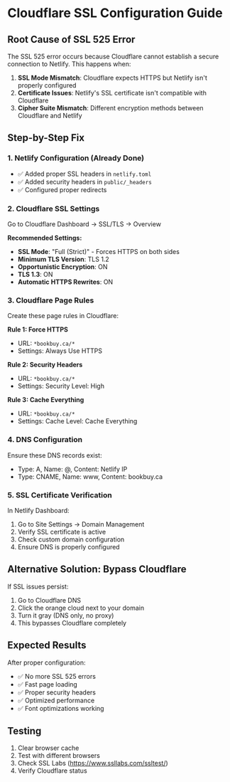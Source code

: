 # Cloudflare SSL Configuration Guide

## Root Cause of SSL 525 Error

The SSL 525 error occurs because Cloudflare cannot establish a secure connection to Netlify. This happens when:

1. **SSL Mode Mismatch**: Cloudflare expects HTTPS but Netlify isn't properly configured
2. **Certificate Issues**: Netlify's SSL certificate isn't compatible with Cloudflare
3. **Cipher Suite Mismatch**: Different encryption methods between Cloudflare and Netlify

## Step-by-Step Fix

### 1. Netlify Configuration (Already Done)
- ✅ Added proper SSL headers in `netlify.toml`
- ✅ Added security headers in `public/_headers`
- ✅ Configured proper redirects

### 2. Cloudflare SSL Settings
Go to Cloudflare Dashboard → SSL/TLS → Overview

**Recommended Settings:**
- **SSL Mode**: "Full (Strict)" - Forces HTTPS on both sides
- **Minimum TLS Version**: TLS 1.2
- **Opportunistic Encryption**: ON
- **TLS 1.3**: ON
- **Automatic HTTPS Rewrites**: ON

### 3. Cloudflare Page Rules
Create these page rules in Cloudflare:

**Rule 1: Force HTTPS**
- URL: `*bookbuy.ca/*`
- Settings: Always Use HTTPS

**Rule 2: Security Headers**
- URL: `*bookbuy.ca/*`
- Settings: Security Level: High

**Rule 3: Cache Everything**
- URL: `*bookbuy.ca/*`
- Settings: Cache Level: Cache Everything

### 4. DNS Configuration
Ensure these DNS records exist:
- Type: A, Name: @, Content: Netlify IP
- Type: CNAME, Name: www, Content: bookbuy.ca

### 5. SSL Certificate Verification
In Netlify Dashboard:
1. Go to Site Settings → Domain Management
2. Verify SSL certificate is active
3. Check custom domain configuration
4. Ensure DNS is properly configured

## Alternative Solution: Bypass Cloudflare

If SSL issues persist:

1. Go to Cloudflare DNS
2. Click the orange cloud next to your domain
3. Turn it gray (DNS only, no proxy)
4. This bypasses Cloudflare completely

## Expected Results

After proper configuration:
- ✅ No more SSL 525 errors
- ✅ Fast page loading
- ✅ Proper security headers
- ✅ Optimized performance
- ✅ Font optimizations working

## Testing

1. Clear browser cache
2. Test with different browsers
3. Check SSL Labs (https://www.ssllabs.com/ssltest/)
4. Verify Cloudflare status
